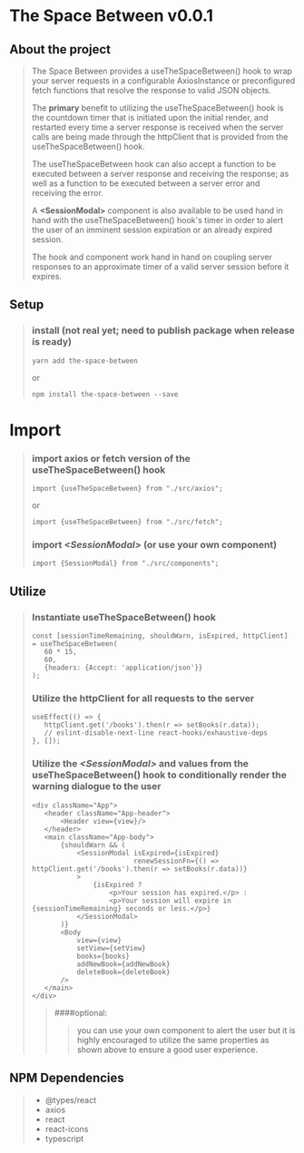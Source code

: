 
# The Space Between v0.0.1

## About the project
>
>The Space Between provides a useTheSpaceBetween() hook to wrap your server requests in a configurable AxiosInstance
>or preconfigured fetch functions that resolve the response to valid JSON objects.
>
>The **primary** benefit to utilizing the useTheSpaceBetween() hook is the countdown timer that is initiated upon the
>initial render, and restarted every time a server response is received when the server calls are being made through
>the httpClient that is provided from the useTheSpaceBetween() hook.
>
>The useTheSpaceBetween hook can also accept a function to be executed between a server response and receiving the
>response; as well as a function to be executed between a server error and receiving the error.
>
>A **<**SessionModal**>** component is also available to be used hand in hand with the useTheSpaceBetween() hook's timer
>in order to alert the user of an imminent session expiration or an already expired session.
>
>The hook and component work hand in hand on coupling server responses to an approximate timer of a valid server session
>before it expires.

## Setup
>### install (not real yet; need to publish package when release is ready)
>```
>yarn add the-space-between
>```
>or
>```
>npm install the-space-between --save
>```

# Import
>### import axios or fetch version of the useTheSpaceBetween() hook
>```
>import {useTheSpaceBetween} from "./src/axios";
>```
>or
>```
>import {useTheSpaceBetween} from "./src/fetch";
>```
>### import *<*SessionModal*>* (or use your own component)
>```
>import {SessionModal} from "./src/components";
>```

## Utilize
>### Instantiate useTheSpaceBetween() hook
>```
>const [sessionTimeRemaining, shouldWarn, isExpired, httpClient] = useTheSpaceBetween(
>    60 * 15,
>    60,
>    {headers: {Accept: 'application/json'}}
>);
>```
>### Utilize the httpClient for all requests to the server
>```
>useEffect(() => {
>    httpClient.get('/books').then(r => setBooks(r.data));
>    // eslint-disable-next-line react-hooks/exhaustive-deps
>}, []);
>```
>### Utilize the *<*SessionModal*>* and values from the useTheSpaceBetween() hook to conditionally render the warning dialogue to the user
>```
><div className="App">
>    <header className="App-header">
>        <Header view={view}/>
>    </header>
>    <main className="App-body">
>        {shouldWarn && (
>            <SessionModal isExpired={isExpired}
>                          renewSessionFn={() => httpClient.get('/books').then(r => setBooks(r.data))}
>            >
>                {isExpired ?
>                    <p>Your session has expired.</p> :
>                    <p>Your session will expire in {sessionTimeRemaining} seconds or less.</p>}
>            </SessionModal>
>        )}
>        <Body
>            view={view}
>            setView={setView}
>            books={books}
>            addNewBook={addNewBook}
>            deleteBook={deleteBook}
>        />
>    </main>
></div>
>```
>>####optional:
>>>you can use your own component to alert the user but it is highly encouraged to utilize the same properties as shown
>>>above to ensure a good user experience.

## NPM Dependencies
>* @types/react
>* axios
>* react
>* react-icons
>* typescript
>